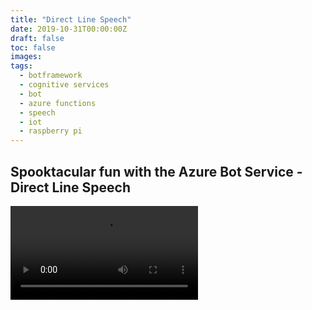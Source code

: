 ```yaml
---
title: "Direct Line Speech"
date: 2019-10-31T00:00:00Z
draft: false
toc: false
images:
tags:
  - botframework
  - cognitive services
  - bot
  - azure functions
  - speech
  - iot
  - raspberry pi
---
```


## Spooktacular fun with the Azure Bot Service - Direct Line Speech

<video src="/img/2brains.mp4" control>

## Technologies used

* Azure Bot Service and Direct Line Channel
* Bot Framework
* Microsoft Cognitive Services
  * LUIS
  * QnA Maker
  * Speech SDK
* Azure Functions
* Spotify API
* Raspberry Pi
* Halloween head